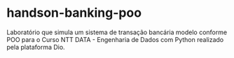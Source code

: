 # handson-banking-poo
Laboratório que simula um sistema de transação bancária modelo conforme POO para o Curso NTT DATA - Engenharia de Dados com Python realizado pela plataforma Dio.
